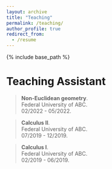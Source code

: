 ```yaml
---
layout: archive
title: "Teaching"
permalink: /teaching/
author_profile: true
redirect_from:
  - /resume
---
```


{% include base_path %}

# Teaching Assistant

> **Non-Euclidean geometry**.<br>
Federal University of ABC.<br>
02/2022 - 05/2022.

> **Calculus II**.<br>
Federal University of ABC.<br>
07/2019 - 12/2019.

> **Calculus I**.<br>
Federal University of ABC.<br>
02/2019 - 06/2019.
